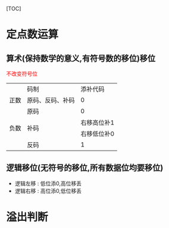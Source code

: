 
[TOC]



# 定点数运算

## 算术(保持数学的意义,有符号数的移位)移位

<font color="red">不改变符号位</font>
<table>
<tr>
<td></td>
<td>码制</td>
<td>添补代码</td>
</tr>
<tr>
<td>正数</td>
<td>原码、反码、补码</td>
<td>0</td>
</tr>
<tr>
	<td rowspan="5">负数</td>
</tr>
<tr>
<td>原码</td>
<td>0</td>
</tr>
<tr>
<td rowspan="2">补码</td>
<td>右移高位补1</td>
</tr>
<tr>
<td>右移低位补0</td>
</tr>
<tr>
<td>反码</td>
<td>1</td>
</tr>

</table>

## 逻辑移位(无符号的移位,所有数据位均要移位)
+ 逻辑左移 : 低位添0,高位移丢
+ 逻辑右移 : 高位添0,低位移丢

# 溢出判断
